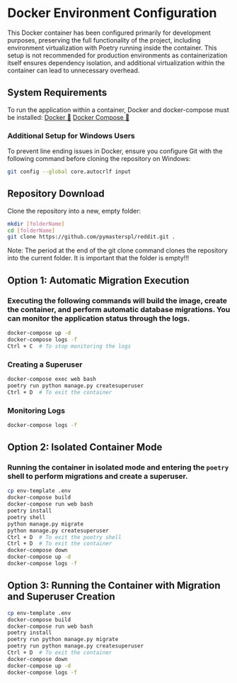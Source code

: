 # Docker Environment Configuration
This Docker container has been configured primarily for development purposes, preserving the full functionality of the project, including environment virtualization with Poetry running inside the container. This setup is not recommended for production environments as containerization itself ensures dependency isolation, and additional virtualization within the container can lead to unnecessary overhead.

## System Requirements
To run the application within a container, Docker and docker-compose must be installed:
[Docker 🐳](https://docs.docker.com/desktop/)
[Docker Compose 🐳](https://docs.docker.com/compose/install/)

### Additional Setup for Windows Users
To prevent line ending issues in Docker, ensure you configure Git with the following command before cloning the repository on Windows:
```bash
git config --global core.autocrlf input
```

## Repository Download
Clone the repository into a new, empty folder:
```bash
mkdir [folderName]
cd [folderName]
git clone https://github.com/pymasterspl/reddit.git .
```
Note: The period at the end of the git clone command clones the repository into the current folder. It is important that the folder is empty!!!


## Option 1: Automatic Migration Execution
### Executing the following commands will build the image, create the container, and perform automatic database migrations. You can monitor the application status through the logs.
```bash
docker-compose up -d
docker-compose logs -f
Ctrl + C  # To stop monitoring the logs
```

### Creating a Superuser
```bash
docker-compose exec web bash
poetry run python manage.py createsuperuser
Ctrl + D  # To exit the container
```

### Monitoring Logs
```bash
docker-compose logs -f
```

## Option 2: Isolated Container Mode
### Running the container in isolated mode and entering the `poetry` shell to perform migrations and create a superuser.
```bash
cp env-template .env
docker-compose build
docker-compose run web bash
poetry install
poetry shell
python manage.py migrate
python manage.py createsuperuser
Ctrl + D  # To exit the poetry shell
Ctrl + D  # To exit the container
docker-compose down
docker-compose up -d
docker-compose logs -f
```

## Option 3: Running the Container with Migration and Superuser Creation
```bash
cp env-template .env
docker-compose build
docker-compose run web bash
poetry install
poetry run python manage.py migrate
poetry run python manage.py createsuperuser
Ctrl + D  # To exit the container
docker-compose down
docker-compose up -d
docker-compose logs -f
```



